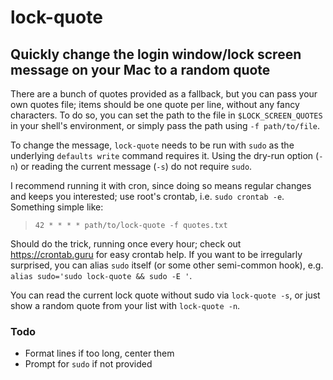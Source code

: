 # lock-quote

## Quickly change the login window/lock screen message on your Mac to a random quote

There are a bunch of quotes provided as a fallback, but you can pass your own quotes file; items should be one quote per line, without any fancy characters.  To do so, you can set the path to the file in `$LOCK_SCREEN_QUOTES` in your shell's environment, or simply pass the path using `-f path/to/file`.

To change the message, `lock-quote` needs to be run with `sudo` as the underlying `defaults write` command requires it.  Using the dry-run option (`-n`) or reading the current message (`-s`) do not require `sudo`.

I recommend running it with cron, since doing so means regular changes and keeps you interested; use root's crontab, i.e. `sudo crontab -e`.  Something simple like:

>`42 * * * * path/to/lock-quote -f quotes.txt`

Should do the trick, running once every hour; check out <https://crontab.guru> for easy crontab help.  If you want to be irregularly surprised, you can alias `sudo` itself (or some other semi-common hook), e.g. `alias sudo='sudo lock-quote && sudo -E '`.

You can read the current lock quote without sudo via `lock-quote -s`, or just show a random quote from your list with `lock-quote -n`.

### Todo

- Format lines if too long, center them
- Prompt for `sudo` if not provided
